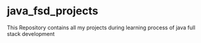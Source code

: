 # java_fsd_projects
This Repository contains all my projects during learning process of java full stack development
